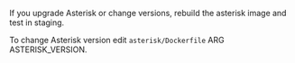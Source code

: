 If you upgrade Asterisk or change versions, rebuild the asterisk image and test in staging.

To change Asterisk version edit `asterisk/Dockerfile` ARG ASTERISK_VERSION.
